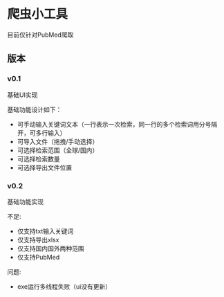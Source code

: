 # 爬虫小工具

目前仅针对PubMed爬取

## 版本
### v0.1

基础UI实现

基础功能设计如下：
- 可手动输入关键词文本（一行表示一次检索，同一行的多个检索词用分号隔开，可多行输入）
- 可导入文件（拖拽/手动选择）
- 可选择检索范围（全球/国内）
- 可选择检索数量
- 可选择导出文件位置

### v0.2

基础功能实现

不足:
- 仅支持txt输入关键词
- 仅支持导出xlsx
- 仅支持国内国外两种范围
- 仅支持PubMed

问题:
- exe运行多线程失败（ui没有更新）